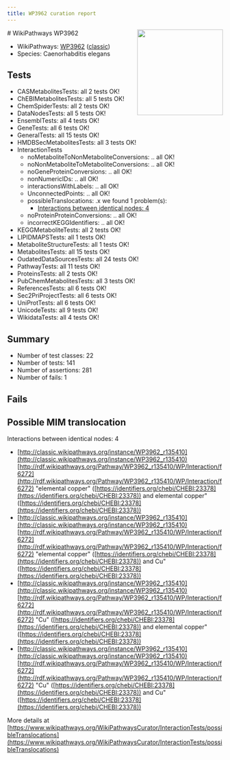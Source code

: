 ```yaml
---
title: WP3962 curation report
---
```


<img style="float: right; width: 200px" src="https://upload.wikimedia.org/wikipedia/commons/thumb/8/83/Wplogo_with_text_500.png/640px-Wplogo_with_text_500.png" />
# WikiPathways WP3962

* WikiPathways: [WP3962](https://wikipathways.org/pathways/WP3962) ([classic](https://classic.wikipathways.org/instance/WP3962))
* Species: Caenorhabditis elegans
## Tests
* CASMetabolitesTests: all 2 tests OK!
* ChEBIMetabolitesTests: all 5 tests OK!
* ChemSpiderTests: all 2 tests OK!
* DataNodesTests: all 5 tests OK!
* EnsemblTests: all 4 tests OK!
* GeneTests: all 6 tests OK!
* GeneralTests: all 15 tests OK!
* HMDBSecMetabolitesTests: all 3 tests OK!
* InteractionTests
    * noMetaboliteToNonMetaboliteConversions: .. all OK!
    * noNonMetaboliteToMetaboliteConversions: .. all OK!
    * noGeneProteinConversions: .. all OK!
    * nonNumericIDs: .. all OK!
    * interactionsWithLabels: .. all OK!
    * UnconnectedPoints: .. all OK!
    * possibleTranslocations: .x we found 1 problem(s):
        * [Interactions between identical nodes: 4](#1c118209)
    * noProteinProteinConversions: .. all OK!
    * incorrectKEGGIdentifiers: .. all OK!
* KEGGMetaboliteTests: all 2 tests OK!
* LIPIDMAPSTests: all 1 tests OK!
* MetaboliteStructureTests: all 1 tests OK!
* MetabolitesTests: all 15 tests OK!
* OudatedDataSourcesTests: all 24 tests OK!
* PathwayTests: all 11 tests OK!
* ProteinsTests: all 2 tests OK!
* PubChemMetabolitesTests: all 3 tests OK!
* ReferencesTests: all 6 tests OK!
* Sec2PriProjectTests: all 6 tests OK!
* UniProtTests: all 6 tests OK!
* UnicodeTests: all 9 tests OK!
* WikidataTests: all 4 tests OK!


## Summary

* Number of test classes: 22
* Number of tests: 141
* Number of assertions: 281
* Number of fails: 1

## Fails

<a name="1c118209" />

## Possible MIM translocation

Interactions between identical nodes: 4

* [http://classic.wikipathways.org/instance/WP3962_r135410](http://classic.wikipathways.org/instance/WP3962_r135410) [http://rdf.wikipathways.org/Pathway/WP3962_r135410/WP/Interaction/f6272](http://rdf.wikipathways.org/Pathway/WP3962_r135410/WP/Interaction/f6272) "elemental copper" ([https://identifiers.org/chebi/CHEBI:23378](https://identifiers.org/chebi/CHEBI:23378)) and 
elemental copper" ([https://identifiers.org/chebi/CHEBI:23378](https://identifiers.org/chebi/CHEBI:23378))
* [http://classic.wikipathways.org/instance/WP3962_r135410](http://classic.wikipathways.org/instance/WP3962_r135410) [http://rdf.wikipathways.org/Pathway/WP3962_r135410/WP/Interaction/f6272](http://rdf.wikipathways.org/Pathway/WP3962_r135410/WP/Interaction/f6272) "elemental copper" ([https://identifiers.org/chebi/CHEBI:23378](https://identifiers.org/chebi/CHEBI:23378)) and 
Cu" ([https://identifiers.org/chebi/CHEBI:23378](https://identifiers.org/chebi/CHEBI:23378))
* [http://classic.wikipathways.org/instance/WP3962_r135410](http://classic.wikipathways.org/instance/WP3962_r135410) [http://rdf.wikipathways.org/Pathway/WP3962_r135410/WP/Interaction/f6272](http://rdf.wikipathways.org/Pathway/WP3962_r135410/WP/Interaction/f6272) "Cu" ([https://identifiers.org/chebi/CHEBI:23378](https://identifiers.org/chebi/CHEBI:23378)) and 
elemental copper" ([https://identifiers.org/chebi/CHEBI:23378](https://identifiers.org/chebi/CHEBI:23378))
* [http://classic.wikipathways.org/instance/WP3962_r135410](http://classic.wikipathways.org/instance/WP3962_r135410) [http://rdf.wikipathways.org/Pathway/WP3962_r135410/WP/Interaction/f6272](http://rdf.wikipathways.org/Pathway/WP3962_r135410/WP/Interaction/f6272) "Cu" ([https://identifiers.org/chebi/CHEBI:23378](https://identifiers.org/chebi/CHEBI:23378)) and 
Cu" ([https://identifiers.org/chebi/CHEBI:23378](https://identifiers.org/chebi/CHEBI:23378))


More details at [https://www.wikipathways.org/WikiPathwaysCurator/InteractionTests/possibleTranslocations](https://www.wikipathways.org/WikiPathwaysCurator/InteractionTests/possibleTranslocations)

